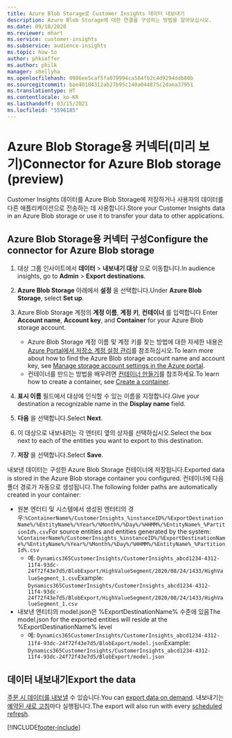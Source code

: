 ```yaml
---
title: Azure Blob Storage로 Customer Insights 데이터 내보내기
description: Azure Blob Storage에 대한 연결을 구성하는 방법을 알아보십시오.
ms.date: 09/18/2020
ms.reviewer: mhart
ms.service: customer-insights
ms.subservice: audience-insights
ms.topic: how-to
author: phkieffer
ms.author: philk
manager: shellyha
ms.openlocfilehash: 0986ee5caf5fa079994ca584fb2c4d9294ddb80b
ms.sourcegitcommit: bae40184312ab27b95c140a044875c2daea37951
ms.translationtype: HT
ms.contentlocale: ko-KR
ms.lasthandoff: 03/15/2021
ms.locfileid: "5596185"
---
```

# <a name="connector-for-azure-blob-storage-preview"></a><span data-ttu-id="0e5ba-103">Azure Blob Storage용 커넥터(미리 보기)</span><span class="sxs-lookup"><span data-stu-id="0e5ba-103">Connector for Azure Blob storage (preview)</span></span>

<span data-ttu-id="0e5ba-104">Customer Insights 데이터를 Azure Blob Storage에 저장하거나 사용자의 데이터를 다른 애플리케이션으로 전송하는 데 사용합니다.</span><span class="sxs-lookup"><span data-stu-id="0e5ba-104">Store your Customer Insights data in an Azure Blob storage or use it to transfer your data to other applications.</span></span>

## <a name="configure-the-connector-for-azure-blob-storage"></a><span data-ttu-id="0e5ba-105">Azure Blob Storage용 커넥터 구성</span><span class="sxs-lookup"><span data-stu-id="0e5ba-105">Configure the connector for Azure Blob storage</span></span>

1. <span data-ttu-id="0e5ba-106">대상 그룹 인사이트에서 **데이터** > **내보내기 대상** 으로 이동합니다.</span><span class="sxs-lookup"><span data-stu-id="0e5ba-106">In audience insights, go to **Admin** > **Export destinations**.</span></span>

1. <span data-ttu-id="0e5ba-107">**Azure Blob Storage** 아래에서 **설정** 을 선택합니다.</span><span class="sxs-lookup"><span data-stu-id="0e5ba-107">Under **Azure Blob Storage**, select **Set up**.</span></span>

1. <span data-ttu-id="0e5ba-108">Azure Blob Storage 계정의 **계정 이름**, **계정 키**, **컨테이너** 를 입력합니다.</span><span class="sxs-lookup"><span data-stu-id="0e5ba-108">Enter **Account name**, **Account key**, and **Container** for your Azure Blob storage account.</span></span>
    - <span data-ttu-id="0e5ba-109">Azure Blob Storage 계정 이름 및 계정 키를 찾는 방법에 대한 자세한 내용은 [Azure Portal에서 저장소 계정 설정 관리](/azure/storage/common/storage-account-manage)를 참조하십시오.</span><span class="sxs-lookup"><span data-stu-id="0e5ba-109">To learn more about how to find the Azure Blob storage account name and account key, see [Manage storage account settings in the Azure portal](/azure/storage/common/storage-account-manage).</span></span>
    - <span data-ttu-id="0e5ba-110">컨테이너를 만드는 방법을 배우려면 [컨테이너 만들기](/azure/storage/blobs/storage-quickstart-blobs-portal#create-a-container)를 참조하세요.</span><span class="sxs-lookup"><span data-stu-id="0e5ba-110">To learn how to create a container, see [Create a container](/azure/storage/blobs/storage-quickstart-blobs-portal#create-a-container).</span></span>

1. <span data-ttu-id="0e5ba-111">**표시 이름** 필드에서 대상에 인식할 수 있는 이름을 지정합니다.</span><span class="sxs-lookup"><span data-stu-id="0e5ba-111">Give your destination a recognizable name in the **Display name** field.</span></span>

1. <span data-ttu-id="0e5ba-112">**다음** 을 선택합니다.</span><span class="sxs-lookup"><span data-stu-id="0e5ba-112">Select **Next**.</span></span>

1. <span data-ttu-id="0e5ba-113">이 대상으로 내보내려는 각 엔터티 옆의 상자를 선택하십시오.</span><span class="sxs-lookup"><span data-stu-id="0e5ba-113">Select the box next to each of the entities you want to export to this destination.</span></span>

1. <span data-ttu-id="0e5ba-114">**저장** 을 선택합니다.</span><span class="sxs-lookup"><span data-stu-id="0e5ba-114">Select **Save**.</span></span>

<span data-ttu-id="0e5ba-115">내보낸 데이터는 구성한 Azure Blob Storage 컨테이너에 저장됩니다.</span><span class="sxs-lookup"><span data-stu-id="0e5ba-115">Exported data is stored in the Azure Blob storage container you configured.</span></span> <span data-ttu-id="0e5ba-116">컨테이너에 다음 폴더 경로가 자동으로 생성됩니다.</span><span class="sxs-lookup"><span data-stu-id="0e5ba-116">The following folder paths are automatically created in your container:</span></span>

- <span data-ttu-id="0e5ba-117">원본 엔터티 및 시스템에서 생성된 엔터티의 경우:`%ContainerName%/CustomerInsights_%instanceID%/%ExportDestinationName%/%EntityName%/%Year%/%Month%/%Day%/%HHMM%/%EntityName%_%PartitionId%.csv`</span><span class="sxs-lookup"><span data-stu-id="0e5ba-117">For source entities and entities generated by the system: `%ContainerName%/CustomerInsights_%instanceID%/%ExportDestinationName%/%EntityName%/%Year%/%Month%/%Day%/%HHMM%/%EntityName%_%PartitionId%.csv`</span></span>
  - <span data-ttu-id="0e5ba-118">예: `Dynamics365CustomerInsights/CustomerInsights_abcd1234-4312-11f4-93dc-24f72f43e7d5/BlobExport/HighValueSegment/2020/08/24/1433/HighValueSegment_1.csv`</span><span class="sxs-lookup"><span data-stu-id="0e5ba-118">Example: `Dynamics365CustomerInsights/CustomerInsights_abcd1234-4312-11f4-93dc-24f72f43e7d5/BlobExport/HighValueSegment/2020/08/24/1433/HighValueSegment_1.csv`</span></span>
- <span data-ttu-id="0e5ba-119">내보낸 엔티티의 model.json은 %ExportDestinationName% 수준에 있음</span><span class="sxs-lookup"><span data-stu-id="0e5ba-119">The model.json for the exported entities will reside at the %ExportDestinationName% level</span></span>
  - <span data-ttu-id="0e5ba-120">예: `Dynamics365CustomerInsights/CustomerInsights_abcd1234-4312-11f4-93dc-24f72f43e7d5/BlobExport/model.json`</span><span class="sxs-lookup"><span data-stu-id="0e5ba-120">Example: `Dynamics365CustomerInsights/CustomerInsights_abcd1234-4312-11f4-93dc-24f72f43e7d5/BlobExport/model.json`</span></span>

## <a name="export-the-data"></a><span data-ttu-id="0e5ba-121">데이터 내보내기</span><span class="sxs-lookup"><span data-stu-id="0e5ba-121">Export the data</span></span>

<span data-ttu-id="0e5ba-122">[주문 시 데이터를 내보낼](export-destinations.md#export-data-on-demand) 수 있습니다.</span><span class="sxs-lookup"><span data-stu-id="0e5ba-122">You can [export data on demand](export-destinations.md#export-data-on-demand).</span></span> <span data-ttu-id="0e5ba-123">내보내기는 [예약된 새로 고침](system.md#schedule-tab)마다 실행됩니다.</span><span class="sxs-lookup"><span data-stu-id="0e5ba-123">The export will also run with every [scheduled refresh](system.md#schedule-tab).</span></span>


[!INCLUDE[footer-include](../includes/footer-banner.md)]